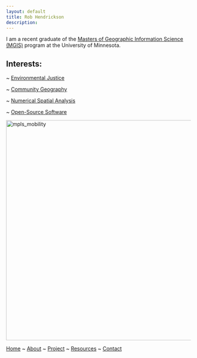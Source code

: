 ```yaml
---
layout: default
title: Rob Hendrickson
description: 
---
```


I am a recent graduate of the [Masters of Geographic Information Science (MGIS)](https://cla.umn.edu/mgis/about/program-thats-map) program at the University of Minnesota.

## Interests:

~ [Environmental Justice](https://rwhendrickson.github.io/Portfolio/Foci/ej)

~ [Community Geography](https://rwhendrickson.github.io/Portfolio/Foci/community_geography)

~ [Numerical Spatial Analysis](https://rwhendrickson.github.io/Portfolio/Foci/numerical_spatial)

~ [Open-Source Software](https://rwhendrickson.github.io/Portfolio/Foci/open_source)


<img src="https://rwhendrickson.github.io/Portfolio/figs/mpls_mobility.png" alt="mpls_mobility" width="600"/>

[Home](https://rwhendrickson.github.io/Portfolio/index) ~ [About](https://rwhendrickson.github.io/Portfolio/about) ~ [Project](https://rwhendrickson.github.io/Portfolio/projects) ~ [Resources](https://rwhendrickson.github.io/Portfolio/resources) ~ [Contact](https://rwhendrickson.github.io/Portfolio/contact)
